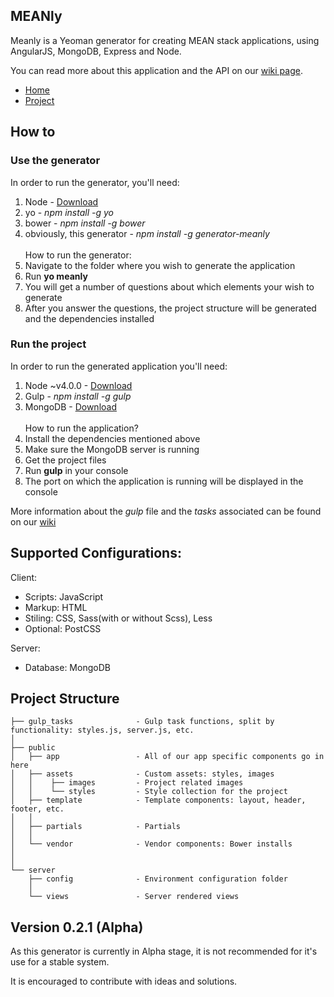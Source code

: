 ## MEANly

Meanly is a Yeoman generator for creating MEAN stack applications, using AngularJS, MongoDB, Express and Node.

You can read more about this application and the API on our [wiki page](https://github.com/bogdandorca/generator-meanly/wiki).

* [Home](https://github.com/bogdandorca/generator-meanly/wiki)
* [Project](https://github.com/bogdandorca/generator-meanly/wiki/Project-Build)

## How to

### Use the generator

In order to run the generator, you'll need:
 1. Node - [Download](https://nodejs.org)
 2. yo - *npm install -g yo*
 3. bower - *npm install -g bower*
 4. obviously, this generator - *npm install -g generator-meanly*
<br /><br />
How to run the generator:
 1. Navigate to the folder where you wish to generate the application
 2. Run **yo meanly**
 3. You will get a number of questions about which elements your wish to generate
 4. After you answer the questions, the project structure will be generated and the dependencies installed

### Run the project

In order to run the generated application you'll need:
 1. Node ~v4.0.0 - [Download](https://nodejs.org)
 2. Gulp - *npm install -g gulp*
 3. MongoDB - [Download](https://mongodb.org)
<br /><br />
How to run the application?
 1. Install the dependencies mentioned above
 2. Make sure the MongoDB server is running
 3. Get the project files
 4. Run **gulp** in your console
 5. The port on which the application is running will be displayed in the console

More information about the *gulp* file and the *tasks* associated can be found on our [wiki](https://github.com/bogdandorca/generator-meanly/wiki/Project)

## Supported Configurations:

Client:
 - Scripts: JavaScript
 - Markup: HTML
 - Stiling: CSS, Sass(with or without Scss), Less
 - Optional: PostCSS

Server:
 - Database: MongoDB

## Project Structure
```
├── gulp_tasks              - Gulp task functions, split by functionality: styles.js, server.js, etc.
│
├── public
│   ├── app                 - All of our app specific components go in here
│   ├── assets              - Custom assets: styles, images
│   │    ├── images         - Project related images
│   │    └── styles         - Style collection for the project
│   ├── template            - Template components: layout, header, footer, etc.
│   │
│   ├── partials            - Partials
│   │
│   └── vendor              - Vendor components: Bower installs
│
│
└── server
    ├── config              - Environment configuration folder
    │
    └── views               - Server rendered views
```


## Version 0.2.1 (Alpha)

As this generator is currently in Alpha stage, it is not recommended for it's use for a stable system.

It is encouraged to contribute with ideas and solutions.
